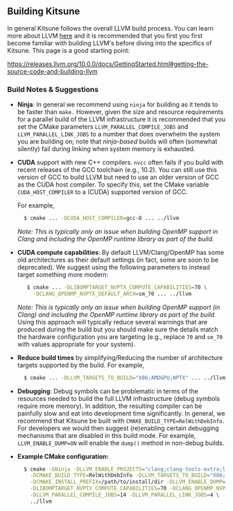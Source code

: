 
## Building Kitsune

In general Kitsune follows the overall LLVM build process.  You can learn more about 
LLVM [here](https://releases.llvm.org/10.0.0/docs/index.html) and it is recommended
that you first  you first become familiar with building LLVM's before diving into the
specifics of Kitsune.  This page is a good starting point: 

   https://releases.llvm.org/10.0.0/docs/GettingStarted.html#getting-the-source-code-and-building-llvm

### Build Notes & Suggestions  

* __Ninja__: In general we recommend using ``ninja`` for building as it tends to be
  faster than ``make.`` However, given the size and resource requirements for a
  parallel build of the LLVM infrastructure it is recommended that you set the
  CMake parameters ``LLVM_PARALLEL_COMPILE_JOBS`` and
  ``LLVM_PARALLEL_LINK_JOBS`` to a number that does overwhelm the system 
  you are building on; note that *ninja-based* builds will often (somewhat 
  silently) fail during linking when system memory is exhausted.

* __CUDA__ support with new C++ compilers.  ``nvcc`` often fails if you build with
  recent releases of the GCC toolchain (e.g., 10.2).  You can still use this version
  of GCC to build LLVM but need to use an older version of GCC as the CUDA
  host compiler. To specify this, set the CMake variable ``CUDA_HOST_COMPILER``
  to a (CUDA) supported version of GCC.  
  
  For example,

    ```bash
      $ cmake ... -DCUDA_HOST_COMPILER=gcc-8 ... ../llvm
    ```

  *Note: This is typically only an issue when building OpenMP support in Clang
  and including the OpenMP runtime library as part of the build.*

* __CUDA compute capabilities__: By default LLVM/Clang/OpenMP has some old
  architectures as their default settings (in fact, some are soon to be
  deprecated). We suggest using the following parameters to instead target 
  something more modern:

    ```bash
       $ cmake ... -DLIBOMPTARGET_NVPTX_COMPUTE_CAPABILITIES=70 \
         -DCLANG_OPENMP_NVPTX_DEFAULT_ARCH=sm_70 ... ../llvm
    ```

  *Note: This is typically only an issue when building OpenMP support (in Clang)
  and including the OpenMP runtime library as part of the build.* Using this
  approach will typically reduce several warnings that are produced during the
  build but you should make sure the details match the hardware configuration
  you are targeting (e.g., replace ``70`` and ``sm_70`` with values appropriate for
  your system).

* __Reduce build times__ by simplifying/Reducing the number of architecture 
  targets supported by the build. For example,

     ```bash
       $ cmake ... -DLLVM_TARGETS_TO_BUILD="X86;AMDGPU;NPTX" ... ../llvm
     ``` 

* __Debugging__: Debug symbols can be problematic in terms of the resources
  needed to build the full LLVM infrastructure (debug symbols require more
  memory). In addition, the resulting compiler can be painfully slow and eat
  into development time significantly.  In general, we recommend that Kitsune
  be built with ``CMAKE_BUILD_TYPE=RelWithDebInfo``.  For developers we would
  then suggest (re)enabling certain debugging mechanisms that are disabled in this
  build mode.  For example, ``LLVM_ENABLE_DUMP=ON`` will enable the ``dump()``
  method in non-debug builds.

* __Example CMake configuration:__

    ```bash
      $ cmake -GNinja -DLLVM_ENABLE_PROJECTS="clang;clang-tools-extra;libcxx;libcxxabi;lld" \
        -DCMAKE_BUILD_TYPE=RelWithDebInfo -DLLVM_TARGETS_TO_BUILD="X86;AMDGPU;NVPTX" \
        -DCMAKE_INSTALL_PREFIX=/path/to/install/dir -DLLVM_ENABLE_DUMP=ON \
        -DLIBOMPTARGET_NVPTX_COMPUTE_CAPABILITIES=70 -DCLANG_OPENMP_NVPTX_DEFAULT_ARCH=sm70 \
        -DLLVM_PARALLEL_COMPILE_JOBS=14 -DLLVM_PARALLEL_LINK_JOBS=4 \
        ../llvm
    ```
